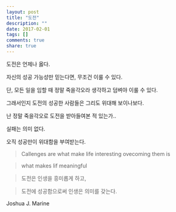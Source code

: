 ```yaml
---
layout: post
title: "도전"
description: ""
date: 2017-02-01
tags: []
comments: true
share: true
---
```


도전은 언제나 옳다.

자신의 성공 가능성만 믿는다면, 무조건 이룰 수 있다.

단, 모든 일을 임할 때 정말 죽을각오라 생각하고 덤벼야 이룰 수 있다.

  

그래서인지 도전의 성공한 사람들은 그리도 위대해 보이나보다.

난 정말 죽을각오로 도전을 받아들여본 적 있는가..

  

실패는 의미 없다.

오직 성공만이 위대함을 부여받는다.

  

  

> Callenges are what make life interesting ovecoming them is

>

> what makes lif meaningful

>

>  

>

> 도전은 인생을 흥미롭게 하고,

>

> 도전에 성공함으로써 인생은 의미를 갖는다.

  

Joshua J. Marine

